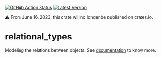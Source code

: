 [![GitHub Action Status][github_actions_badge]][github_actions]
[![Latest Version]][crates.io]

⚠️ From June 16, 2023, this crate will no longer be published on [crates.io](https://crates.io/).

[github_actions_badge]: https://img.shields.io/github/workflow/status/hove-io/relational_types/Continuous%20Integration
[github_actions]: https://github.com/hove-io/relational_types/actions
[Latest Version]: https://img.shields.io/crates/v/relational_types.svg             
[crates.io]: https://crates.io/crates/relational_types                             

# relational_types
Modeling the relations between objects. See [documentation](https://docs.rs/relational_types) to know more.
